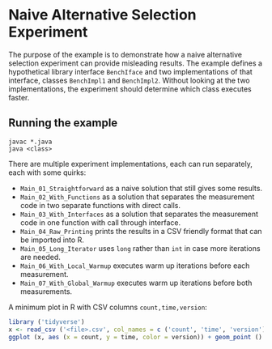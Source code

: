# Naive Alternative Selection Experiment

The purpose of the example is to demonstrate how a naive alternative selection experiment can provide misleading results.
The example defines a hypothetical library interface `BenchIface` and two implementations of that interface,
classes `BenchImpl1` and `BenchImpl2`. Without looking at the two implementations,
the experiment should determine which class executes faster.

## Running the example

```shell
javac *.java
java <class>
```

There are multiple experiment implementations, each can run separately, each with some quirks:

- `Main_01_Straightforward` as a naive solution that still gives some results.
- `Main_02_With_Functions` as a solution that separates the measurement code in two separate functions with direct calls.
- `Main_03_With_Interfaces` as a solution that separates the measurement code in one function with call through interface.
- `Main_04_Raw_Printing` prints the results in a CSV friendly format that can be imported into R.
- `Main_05_Long_Iterator` uses `long` rather than `int` in case more iterations are needed.
- `Main_06_With_Local_Warmup` executes warm up iterations before each measurement.
- `Main_07_With_Global_Warmup` executes warm up iterations before both measurements.

A minimum plot in R with CSV columns `count,time,version`:

```r
library ('tidyverse')
x <- read_csv ('<file>.csv', col_names = c ('count', 'time', 'version'))
ggplot (x, aes (x = count, y = time, color = version)) + geom_point ()
```
